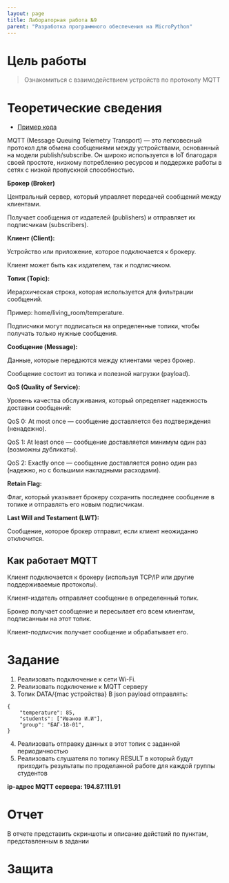 ```yaml
---
layout: page
title: Лабораторная работа №9
parent: "Разработка программного обеспечения на MicroPython"
---
```



# Цель работы
> Ознакомиться с взаимодействием устройств по протоколу MQTT

# Теоретические сведения
* [Пример кода]({{site.baseurl}}/micropython/labs/lab_9/example/)

MQTT (Message Queuing Telemetry Transport) — это легковесный протокол для обмена сообщениями между устройствами, основанный на модели publish/subscribe. Он широко используется в IoT благодаря своей простоте, низкому потреблению ресурсов и поддержке работы в сетях с низкой пропускной способностью.

**Брокер (Broker)**

Центральный сервер, который управляет передачей сообщений между клиентами.

Получает сообщения от издателей (publishers) и отправляет их подписчикам (subscribers).

**Клиент (Client):**

Устройство или приложение, которое подключается к брокеру.

Клиент может быть как издателем, так и подписчиком.

**Топик (Topic):**

Иерархическая строка, которая используется для фильтрации сообщений.

Пример: home/living_room/temperature.

Подписчики могут подписаться на определенные топики, чтобы получать только нужные сообщения.

**Сообщение (Message):**

Данные, которые передаются между клиентами через брокер.

Сообщение состоит из топика и полезной нагрузки (payload).

**QoS (Quality of Service):**

Уровень качества обслуживания, который определяет надежность доставки сообщений:

QoS 0: At most once — сообщение доставляется без подтверждения (ненадежно).

QoS 1: At least once — сообщение доставляется минимум один раз (возможны дубликаты).

QoS 2: Exactly once — сообщение доставляется ровно один раз (надежно, но с большими накладными расходами).

**Retain Flag:**

Флаг, который указывает брокеру сохранить последнее сообщение в топике и отправлять его новым подписчикам.

**Last Will and Testament (LWT):**

Сообщение, которое брокер отправит, если клиент неожиданно отключится.

## Как работает MQTT
Клиент подключается к брокеру (используя TCP/IP или другие поддерживаемые протоколы).

Клиент-издатель отправляет сообщение в определенный топик.

Брокер получает сообщение и пересылает его всем клиентам, подписанным на этот топик.

Клиент-подписчик получает сообщение и обрабатывает его.

# Задание
1. Реализовать подключение к сети Wi-Fi.
2. Реализовать подключение к MQTT серверу
3. Топик DATA/{mac устройства}
В json payload отправлять:

```
{
    "temperature": 85,
    "students": ["Иванов И.И"],
    "group": "БАГ-18-01",
}
```
4. Реализовать отправку данных в этот топик с заданной периодичностью
5. Реализовать слушателя по топику RESULT в который будут приходить результаты по проделанной работе для каждой группы студентов

**ip-адрес MQTT сервера: 194.87.111.91**

# Отчет
В отчете представить скриншоты и описание действий по пунктам, представленным в задании

# Защита
